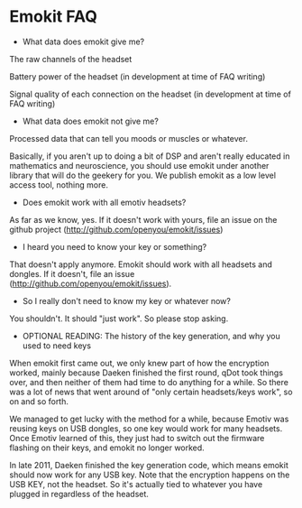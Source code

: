 Emokit FAQ
==========

* What data does emokit give me?

The raw channels of the headset

Battery power of the headset (in development at time of FAQ writing)

Signal quality of each connection on the headset (in development at time of FAQ writing)

* What data does emokit not give me?

Processed data that can tell you moods or muscles or whatever.

Basically, if you aren't up to doing a bit of DSP and aren't really
educated in mathematics and neuroscience, you should use emokit under
another library that will do the geekery for you. We publish emokit as
a low level access tool, nothing more.

* Does emokit work with all emotiv headsets?

As far as we know, yes. If it doesn't work with yours, file an issue
on the github project (http://github.com/openyou/emokit/issues)

* I heard you need to know your key or something?

That doesn't apply anymore. Emokit should work with all headsets and
dongles. If it doesn't, file an issue (http://github.com/openyou/emokit/issues).

* So I really don't need to know my key or whatever now?

You shouldn't. It should "just work". So please stop asking.

* OPTIONAL READING: The history of the key generation, and why you used to need keys

When emokit first came out, we only knew part of how the encryption
worked, mainly because Daeken finished the first round, qDot took
things over, and then neither of them had time to do anything for a
while. So there was a lot of news that went around of "only certain
headsets/keys work", so on and so forth.

We managed to get lucky with the method for a while, because Emotiv
was reusing keys on USB dongles, so one key would work for many
headsets. Once Emotiv learned of this, they just had to switch out the
firmware flashing on their keys, and emokit no longer worked.

In late 2011, Daeken finished the key generation code, which means
emokit should now work for any USB key. Note that the encryption
happens on the USB KEY, not the headset. So it's actually tied to
whatever you have plugged in regardless of the headset.

